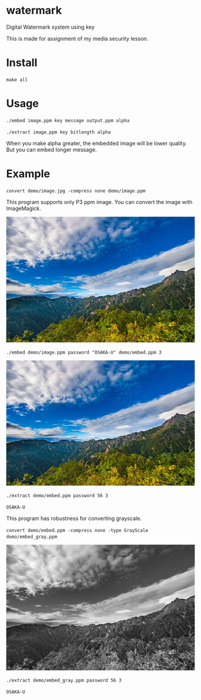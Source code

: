 # watermark
Digital Watermark system using key

This is made for assignment of my media security lesson.

# Install
`make all`

# Usage
`./embed image.ppm key message output.ppm alpha`

`./extract image.ppm key bitlength alpha`

When you make alpha greater, the embedded image will be lower quality. But you can embed longer message.

# Example
`convert demo/image.jpg -compress none demo/image.ppm`

This program supports only P3 ppm image. You can convert the image with ImageMagick.

![image.ppm](https://github.com/aki33524/watermark/blob/master/demo/image.png)

`./embed demo/image.ppm password "OSAKA-U" demo/embed.ppm 3`

![embed.ppm](https://github.com/aki33524/watermark/blob/master/demo/embed.png)

`./extract demo/embed.ppm password 56 3`

`OSAKA-U`

This program has robustness for converting grayscale.

`convert demo/embed.ppm -compress none -type GrayScale demo/embed_gray.ppm`

![embed_gray.ppm](https://github.com/aki33524/watermark/blob/master/demo/embed_gray.png)

`./extract demo/embed_gray.ppm password 56 3`

`OSAKA-U`
